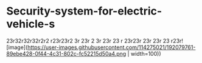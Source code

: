 # Security-system-for-electric-vehicle-s

23r32r32r32r2r2
r23r23r2
3r
23r
2
3r
23r
23
r
23r23r
23r
23r
23
r23r![image](https://user-images.githubusercontent.com/114275021/192079761-89ebe428-0f44-4c31-802c-fc52215d50a4.png | width=100))

